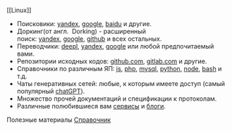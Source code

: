 [[Linux]]
- Поисковики: [yandex](https://ya.ru/), [google](https://www.google.com/), [baidu](https://www.baidu.com/) и другие.
- Доркинг(от англ.  Dorking) - расширенный поиск: [yandex](https://hackware.ru/?p=6045), [google](https://www.exploit-db.com/google-hacking-database), [github](https://spy-soft.net/github-dorks/) и всех остальных.
- Переводчики: [deepl](https://www.deepl.com/), [yandex](https://translate.yandex.ru/), [google](https://translate.google.com/) или любой предпочитаемый вами.
- Репозитории исходных кодов: [github.com](https://github.com/), [gitlab.com](https://gitlab.com/explore) и другие.
- Справочники по различным ЯП: [js](https://developer.mozilla.org/ru/docs/Web/JavaScript), [php](https://www.php.net/manual/ru/langref.php), [mysql](http://www.mysql.ru/docs/man/Reference.html), [python](https://docs.python.org/3/reference/index.html), [node](https://nodejs.org/ru/docs), [bash](https://www.opennet.ru/man.shtml?topic=bash) и т.д.
- Чаты генеративных сетей: любые, к которым имеете доступ (самый популярный [chatGPT](https://chat.openai.com/)).
- Множество прочей документаций и спецификации к протоколам.
- Различные полюбившиеся вам [сервисы](https://www.exploit-db.com/) и [блоги](https://habr.com/ru/hub/infosecurity/).


Полезные материалы [Справочник](https://t.me/+wV-DnIHZxcJjZmIy )